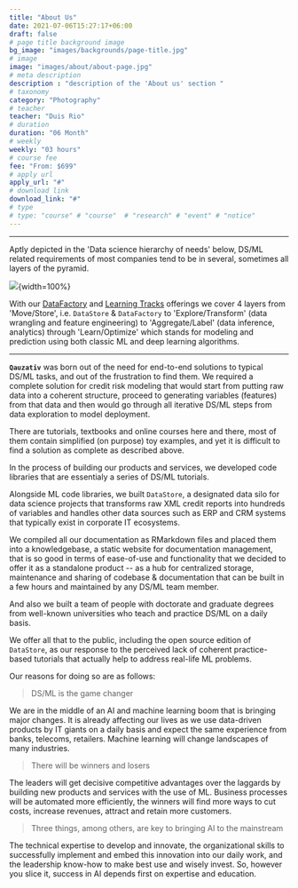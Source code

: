 ```yaml
---
title: "About Us"
date: 2021-07-06T15:27:17+06:00
draft: false
# page title background image
bg_image: "images/backgrounds/page-title.jpg"
# image
image: "images/about/about-page.jpg"
# meta description
description : "description of the 'About us' section "
# taxonomy
category: "Photography"
# teacher
teacher: "Duis Rio"
# duration
duration: "06 Month"
# weekly
weekly: "03 hours"
# course fee
fee: "From: $699"
# apply url
apply_url: "#"
# download link
download_link: "#"
# type
# type: "course" # "course"  # "research" # "event" # "notice"
---
```


***

Aptly depicted in the 'Data science hierarchy of needs' below,
DS/ML related requirements of most companies tend to be in several, sometimes
all layers of the pyramid.

![](C:/Users/user/Documents/GitHub/website_source/static/img/dsml-hierarchy-pyramid.png){width=100%}

With our [DataFactory](/datafactory/datafactory-intro) and
[Learning Tracks](/learningtracks/learningtracks-intro) offerings we cover 4 layers
from 'Move/Store', i.e. `DataStore` & `DataFactory` to 'Explore/Transform'
(data wrangling and feature engineering) to 'Aggregate/Label' (data inference, analytics)
through 'Learn/Optimize' which stands for modeling and prediction using both
classic ML and deep learning algorithms.

***

__`Qauzativ`__ was born out of the need for end-to-end solutions to typical DS/ML tasks,
and out of the frustration to find them.
We required a complete solution for credit risk modeling that would start
from putting raw data into a coherent structure, proceed to generating
variables (features) from that data and then would go through all iterative
DS/ML steps from data exploration to model deployment.

There are tutorials, textbooks and online courses here and there, most of them
contain simplified (on purpose) toy examples, and yet it is difficult
to find a solution as complete as described above.

In the process of building our products and services, we developed code
libraries that are essentialy a series of DS/ML tutorials.

Alongside ML code libraries, we built `DataStore`, a designated data silo
for data science projects that transforms raw XML credit reports into
hundreds of variables and handles other data sources such as ERP and
CRM systems that typically exist in corporate IT ecosystems.

We compiled all our documentation as RMarkdown files and placed them
into a knowledgebase, a static website for documentation management,
that is so good in terms of ease-of-use and functionality that we decided
to offer it as a standalone product -- as a hub for centralized storage,
maintenance and sharing of codebase & documentation that can be built
in a few hours and maintained by any DS/ML team member.

And also we built a team of people with doctorate and graduate degrees from
well-known universities who teach and practice DS/ML on a daily basis.

We offer all that to the public, including the open source edition
of `DataStore`, as our response to the perceived lack of coherent practice-based
tutorials that actually help to address real-life ML problems.

Our reasons for doing so are as follows:

> DS/ML is the game changer

We are in the middle of an AI and machine learning boom that is bringing
major changes.
It is already affecting our lives as we use data-driven products by IT giants
on a daily basis and expect the same experience from banks, telecoms, retailers.
Machine learning will change landscapes of many industries.

> There will be winners and losers

The leaders will get decisive competitive advantages over the laggards
by building new products and services with the use of ML.
Business processes will be automated more efficiently, the winners will find
more ways to cut costs, increase revenues, attract and retain more customers.

> Three things, among others, are key to bringing AI to the mainstream

The technical expertise to develop and innovate, the organizational skills
to successfully implement and embed this innovation into our daily work,
and the leadership know-how to make best use and wisely invest.
So, however you slice it, success in AI depends first on expertise and education.
